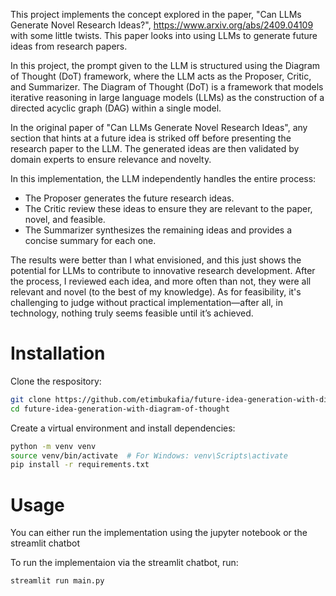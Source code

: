 This project implements the concept explored in the paper, "Can LLMs Generate Novel Research Ideas?", https://www.arxiv.org/abs/2409.04109 with some little twists.
This paper looks into using LLMs to generate future ideas from research papers.

In this project, the prompt given to the LLM is structured using the Diagram of Thought (DoT) framework, where the LLM acts as the Proposer, Critic, and Summarizer.
The Diagram of Thought (DoT) is a framework that models iterative reasoning in large language models (LLMs) as the construction of a directed acyclic graph (DAG) within a single model.

In the original paper of "Can LLMs Generate Novel Research Ideas", any section that hints at a future idea is striked off before presenting the research paper to the LLM.
The generated ideas are then validated by domain experts to ensure relevance and novelty.

In this implementation, the LLM independently handles the entire process:

- The Proposer generates the future research ideas.
- The Critic review these ideas to ensure they are relevant to the paper, novel, and feasible.
- The Summarizer synthesizes the remaining ideas and provides a concise summary for each one.

The results were better than I what envisioned, and this just shows the potential for LLMs to contribute to innovative research development.
After the process, I reviewed each idea, and more often than not, they were all relevant and novel (to the best of my knowledge).
As for feasibility, it's challenging to judge without practical implementation—after all, in technology, nothing truly seems feasible until it’s achieved.

# Installation
Clone the respository:
```bash
git clone https://github.com/etimbukafia/future-idea-generation-with-diagram-of-thought.git
cd future-idea-generation-with-diagram-of-thought
```

Create a virtual environment and install dependencies:
```bash
python -m venv venv
source venv/bin/activate  # For Windows: venv\Scripts\activate
pip install -r requirements.txt
```

# Usage
You can either run the implementation using the jupyter notebook or the streamlit chatbot

To run the implementaion via the streamlit chatbot, run:
```bash
streamlit run main.py
```
